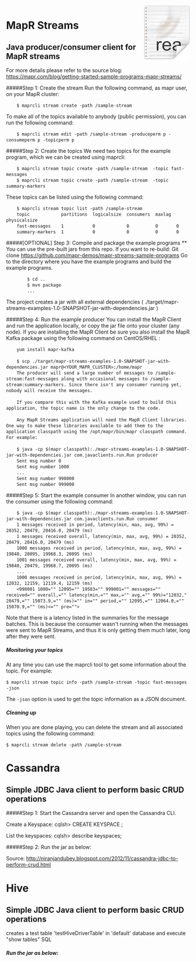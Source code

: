 <img src="/images/readme.png" align="right" />

#                                       MapR Streams
## Java producer/consumer client for MapR streams

For more details please refer to the source blog: https://mapr.com/blog/getting-started-sample-programs-mapr-streams/

#####Step 1: Create the stream
        Run the following command, as mapr user, on your MapR cluster:

        $ maprcli stream create -path /sample-stream
        
To make all of the topics available to anybody (public permission), you can run the following command:

        $ maprcli stream edit -path /sample-stream -produceperm p -consumeperm p -topicperm p
        
#####Step 2: Create the topics
        We need two topics for the example program, which we can be created using maprcli:

        $ maprcli stream topic create -path /sample-stream  -topic fast-messages
        $ maprcli stream topic create -path /sample-stream  -topic summary-markers
        
These topics can be listed using the following command:

        $ maprcli stream topic list -path /sample-stream
        topic            partitions  logicalsize  consumers  maxlag  physicalsize
        fast-messages    1           0            0          0       0
        summary-markers  1           0            0          0       0

#####[OPTIONAL] Step 3: Compile and package the example programs
            ** You can use the pre-built jars from this repo. If you want to re-build:
            Git clone https://github.com/mapr-demos/mapr-streams-sample-programs
            Go to the directory where you have the example programs and build the example programs.

            $ cd ..
            $ mvn package
            ...
The project creates a jar with all external dependencies ( ./target/mapr-streams-examples-1.0-SNAPSHOT-jar-with-dependencies.jar )

#####Step 4: Run the example producer
        You can install the MapR Client and run the application locally, or copy the jar file onto your cluster (any node). 
        If you are installing the MapR Client be sure you also install the MapR Kafka package using the following command on CentOS/RHEL :
        
        yum install mapr-kafka
        
        $ scp ./target/mapr-streams-examples-1.0-SNAPSHOT-jar-with-dependencies.jar mapr@<YOUR_MAPR_CLUSTER>:/home/mapr
        The producer will send a large number of messages to /sample-stream:fast-messages along with occasional messages to /sample-stream:summary-markers. Since there isn't any consumer running yet, nobody will receive the messages.
        
        If you compare this with the Kafka example used to build this application, the topic name is the only change to the code.
        
        Any MapR Streams application will need the MapR Client libraries. One way to make these libraries available to add them to the application classpath using the /opt/mapr/bin/mapr classpath command. For example:
        
        $ java -cp $(mapr classpath):./mapr-streams-examples-1.0-SNAPSHOT-jar-with-dependencies.jar com.javaclients.run.Run producer
        Sent msg number 0
        Sent msg number 1000
        ...
        Sent msg number 998000
        Sent msg number 999000

#####Step 5: Start the example consumer
        In another window, you can run the consumer using the following command:

        $ java -cp $(mapr classpath):./mapr-streams-examples-1.0-SNAPSHOT-jar-with-dependencies.jar com.javaclients.run.Run consumer
        1 messages received in period, latency(min, max, avg, 99%) = 20352, 20479, 20416.0, 20479 (ms)
        1 messages received overall, latency(min, max, avg, 99%) = 20352, 20479, 20416.0, 20479 (ms)
        1000 messages received in period, latency(min, max, avg, 99%) = 19840, 20095, 19968.3, 20095 (ms)
        1001 messages received overall, latency(min, max, avg, 99%) = 19840, 20479, 19968.7, 20095 (ms)
        ...
        1000 messages received in period, latency(min, max, avg, 99%) = 12032, 12159, 12119.4, 12159 (ms)
        <998001 1000="" 12095="" 19583="" 999001="" messages="" received="" overall,="" latency(min,="" max,="" avg,="" 99%)="12032," 20479,="" 15073.9,="" (ms)="" in="" period,="" 12095,="" 12064.0,="" 15070.9,="" (ms)<="" pre="">

Note that there is a latency listed in the summaries for the message batches. This is because the consumer wasn't running when the messages were sent to MapR Streams, and thus it is only getting them much later, long after they were sent.

##### Monitoring your topics
At any time you can use the maprcli tool to get some information about the topic. For example:

    $ maprcli stream topic info -path /sample-stream -topic fast-messages -json

The `-json` option is used to get the topic information as a JSON document.

##### Cleaning up
When you are done playing, you can delete the stream and all associated topics using the following command:

    $ maprcli stream delete -path /sample-stream
    

#                                   Cassandra


## Simple JDBC Java client to perform basic CRUD operations

#####Step 1: Start the Cassandra server and open the Cassandra CLI. 

Create a Keyspace:
cqlsh> CREATE KEYSPACE <name>;

List the keyspaces:
cqlsh> describe keyspaces;

#####Step 2: Run the jar as below:



Source: http://niranjandubey.blogspot.com/2012/11/cassandra-jdbc-to-perform-crud.html


#                                   Hive

## Simple JDBC Java client to perform basic CRUD operations

creates a test table 'testHiveDriverTable' in 'default' database and execute "show tables" SQL

##### Run the jar as below:

